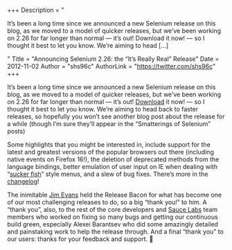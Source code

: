 +++
Description = "<p>It’s been a long time since we announced a new Selenium release on this blog, as we moved to a model of quicker releases, but we’ve been working on 2.26 for far longer than normal — it’s out! Download it now! — so I thought it best to let you know. We’re aiming to head […]</p>"
Title = "Announcing Selenium 2.26: the “It’s Really Real” Release"
Date = 2012-11-02
Author = "shs96c"
AuthorLink = "https://twitter.com/shs96c"
+++

<p>It&#8217;s been a long time since we announced a new Selenium release on this blog, as we moved to a model of quicker releases, but we&#8217;ve been working on 2.26 for far longer than normal &#8212; it&#8217;s out! <a href="http://seleniumhq.org/download/">Download</a> it now! &#8212; so I thought it best to let you know. We&#8217;re aiming to head back to faster releases, so hopefully you won&#8217;t see another blog post about the release for a while (though I&#8217;m sure they&#8217;ll appear in the &#8220;Smatterings of Selenium&#8221; posts)</p>
<p>Some highlights that you might be interested in, include support for the latest and greatest versions of the popular browsers out there (including native events on Firefox 16!), the deletion of deprecated methods from the language bindings, better emulation of user input on IE when dealing with &#8220;<a href="http://www.alistapart.com/articles/dropdowns">sucker fish</a>&#8221; style menus, and a slew of bug fixes. There&#8217;s more in the <a href="https://code.google.com/p/selenium/source/browse/tags/selenium-2.26.0/java/CHANGELOG">changelog</a>!</p>
<p>The inimitable <a href="https://twitter.com/jimevansmusic">Jim Evans</a> held the Release Bacon for what has become one of our most challenging releases to do, so a big &#8220;thank you!&#8221; to him. A &#8220;thank you&#8221;, also, to the rest of the core developers and <a href="https://saucelabs.com/">Sauce Labs</a> team members who worked on fixing so many bugs and getting our continuous build green, especially Alexei Barantsev who did some amazingly detailed and painstaking work to help the release through. And a final &#8220;thank you&#8221; to our users: thanks for your feedback and support. 🙂</p>

